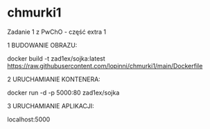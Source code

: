 # chmurki1
Zadanie 1 z PwChO - część extra 1


1 BUDOWANIE OBRAZU:


docker build -t zad1ex/sojka:latest https://raw.githubusercontent.com/lopinni/chmurki1/main/Dockerfile


2 URUCHAMIANIE KONTENERA:


docker run -d -p 5000:80 zad1ex/sojka


3 URUCHAMIANIE APLIKACJI:


localhost:5000
